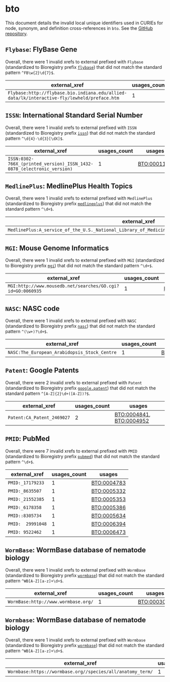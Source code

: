 # bto

This document details the invalid local unique identifiers used in CURIEs
for node, synonym, and definition cross-references in `bto`. See the [GitHub repository](https://github.com/BRENDA-Enzymes/BTO).


## `Flybase`: FlyBase Gene

Overall, there were 1 invalid
xrefs to external prefixed with `Flybase` (standardized to Bioregistry
prefix [`flybase`](https://bioregistry.io/flybase)) that
did not match the standard pattern `^FB\w{2}\d{7}$`.

| external_xref                                                                               |   usages_count | usages                                            |
|---------------------------------------------------------------------------------------------|----------------|---------------------------------------------------|
| `Flybase:http://flybase.bio.indiana.edu/allied-data/lk/interactive-fly/lewheld/preface.htm` |              1 | [BTO:0001464](https://bioregistry.io/BTO:0001464) |

## `ISSN`: International Standard Serial Number

Overall, there were 1 invalid
xrefs to external prefixed with `ISSN` (standardized to Bioregistry
prefix [`issn`](https://bioregistry.io/issn)) that
did not match the standard pattern `^\d{4}-\d{3}[\dX]$`.

| external_xref                                                          |   usages_count | usages                                            |
|------------------------------------------------------------------------|----------------|---------------------------------------------------|
| `ISSN:0302-766X_(printed_version)_ISSN_1432-0878_(electronic_version)` |              1 | [BTO:0001198](https://bioregistry.io/BTO:0001198) |

## `MedlinePlus`: MedlinePlus Health Topics

Overall, there were 1 invalid
xrefs to external prefixed with `MedlinePlus` (standardized to Bioregistry
prefix [`medlineplus`](https://bioregistry.io/medlineplus)) that
did not match the standard pattern `^\d+$`.

| external_xref                                                                                           |   usages_count | usages                                            |
|---------------------------------------------------------------------------------------------------------|----------------|---------------------------------------------------|
| `MedlinePlus:A_service_of_the_U.S._National_Library_of_Medicine_From_the_National_Institutes_of_Health` |              1 | [BTO:0005035](https://bioregistry.io/BTO:0005035) |

## `MGI`: Mouse Genome Informatics

Overall, there were 1 invalid
xrefs to external prefixed with `MGI` (standardized to Bioregistry
prefix [`mgi`](https://bioregistry.io/mgi)) that
did not match the standard pattern `^\d+$`.

| external_xref                                              |   usages_count | usages                                            |
|------------------------------------------------------------|----------------|---------------------------------------------------|
| `MGI:http://www.mousedb.net/searches/GO.cgi?id=GO:0060935` |              1 | [BTO:0003093](https://bioregistry.io/BTO:0003093) |

## `NASC`: NASC code

Overall, there were 1 invalid
xrefs to external prefixed with `NASC` (standardized to Bioregistry
prefix [`nasc`](https://bioregistry.io/nasc)) that
did not match the standard pattern `^(\w+)?\d+$`.

| external_xref                                |   usages_count | usages                                            |
|----------------------------------------------|----------------|---------------------------------------------------|
| `NASC:The_European_Arabidopsis_Stock_Centre` |              1 | [BTO:0003086](https://bioregistry.io/BTO:0003086) |

## `Patent`: Google Patents

Overall, there were 2 invalid
xrefs to external prefixed with `Patent` (standardized to Bioregistry
prefix [`google.patent`](https://bioregistry.io/google.patent)) that
did not match the standard pattern `^[A-Z]{2}\d+([A-Z])?$`.

| external_xref              |   usages_count | usages                                                                                               |
|----------------------------|----------------|------------------------------------------------------------------------------------------------------|
| `Patent:CA_Patent_2469027` |              2 | [BTO:0004841](https://bioregistry.io/BTO:0004841), [BTO:0004952](https://bioregistry.io/BTO:0004952) |

## `PMID`: PubMed

Overall, there were 7 invalid
xrefs to external prefixed with `PMID` (standardized to Bioregistry
prefix [`pubmed`](https://bioregistry.io/pubmed)) that
did not match the standard pattern `^\d+$`.

| external_xref     |   usages_count | usages                                            |
|-------------------|----------------|---------------------------------------------------|
| `PMID:_17179233`  |              1 | [BTO:0004783](https://bioregistry.io/BTO:0004783) |
| `PMID:_8635507`   |              1 | [BTO:0005332](https://bioregistry.io/BTO:0005332) |
| `PMID:_21552385`  |              1 | [BTO:0005353](https://bioregistry.io/BTO:0005353) |
| `PMID:_6178358`   |              1 | [BTO:0005386](https://bioregistry.io/BTO:0005386) |
| `PMID::8305734`   |              1 | [BTO:0005634](https://bioregistry.io/BTO:0005634) |
| `PMID:  29991048` |              1 | [BTO:0006394](https://bioregistry.io/BTO:0006394) |
| `PMID: 9522462`   |              1 | [BTO:0006473](https://bioregistry.io/BTO:0006473) |

## `WormBase`: WormBase database of nematode biology

Overall, there were 1 invalid
xrefs to external prefixed with `WormBase` (standardized to Bioregistry
prefix [`wormbase`](https://bioregistry.io/wormbase)) that
did not match the standard pattern `^WB[A-Z][a-z]+\d+$`.

| external_xref                       |   usages_count | usages                                            |
|-------------------------------------|----------------|---------------------------------------------------|
| `WormBase:http://www.wormbase.org/` |              1 | [BTO:0003039](https://bioregistry.io/BTO:0003039) |

## `Wormbase`: WormBase database of nematode biology

Overall, there were 1 invalid
xrefs to external prefixed with `Wormbase` (standardized to Bioregistry
prefix [`wormbase`](https://bioregistry.io/wormbase)) that
did not match the standard pattern `^WB[A-Z][a-z]+\d+$`.

| external_xref                                              |   usages_count | usages                                            |
|------------------------------------------------------------|----------------|---------------------------------------------------|
| `Wormbase:https://wormbase.org//species/all/anatomy_term/` |              1 | [BTO:0006342](https://bioregistry.io/BTO:0006342) |

